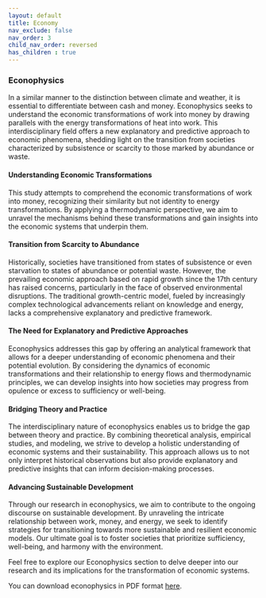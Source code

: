 ```yaml
---
layout: default
title: Economy
nav_exclude: false
nav_order: 3
child_nav_order: reversed
has_children : true
---
```


### Econophysics

In a similar manner to the distinction between climate and weather, it is essential to differentiate between cash and money. Econophysics seeks to understand the economic transformations of work into money by drawing parallels with the energy transformations of heat into work. This interdisciplinary field offers a new explanatory and predictive approach to economic phenomena, shedding light on the transition from societies characterized by subsistence or scarcity to those marked by abundance or waste.

#### Understanding Economic Transformations

This study attempts to comprehend the economic transformations of work into money, recognizing their similarity but not identity to energy transformations. By applying a thermodynamic perspective, we aim to unravel the mechanisms behind these transformations and gain insights into the economic systems that underpin them.

#### Transition from Scarcity to Abundance

Historically, societies have transitioned from states of subsistence or even starvation to states of abundance or potential waste. However, the prevailing economic approach based on rapid growth since the 17th century has raised concerns, particularly in the face of observed environmental disruptions. The traditional growth-centric model, fueled by increasingly complex technological advancements reliant on knowledge and energy, lacks a comprehensive explanatory and predictive framework.

#### The Need for Explanatory and Predictive Approaches

Econophysics addresses this gap by offering an analytical framework that allows for a deeper understanding of economic phenomena and their potential evolution. By considering the dynamics of economic transformations and their relationship to energy flows and thermodynamic principles, we can develop insights into how societies may progress from opulence or excess to sufficiency or well-being.

#### Bridging Theory and Practice

The interdisciplinary nature of econophysics enables us to bridge the gap between theory and practice. By combining theoretical analysis, empirical studies, and modeling, we strive to develop a holistic understanding of economic systems and their sustainability. This approach allows us to not only interpret historical observations but also provide explanatory and predictive insights that can inform decision-making processes.

#### Advancing Sustainable Development

Through our research in econophysics, we aim to contribute to the ongoing discourse on sustainable development. By unraveling the intricate relationship between work, money, and energy, we seek to identify strategies for transitioning towards more sustainable and resilient economic models. Our ultimate goal is to foster societies that prioritize sufficiency, well-being, and harmony with the environment.

Feel free to explore our Econophysics section to delve deeper into our research and its implications for the transformation of economic systems.

You can download econophysics in PDF format [here](Reflections-EN.pdf).
